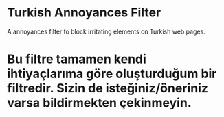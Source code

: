 # Turkish Annoyances Filter
A annoyances filter to block irritating elements on Turkish web pages.

# Bu filtre tamamen kendi ihtiyaçlarıma göre oluşturduğum bir filtredir. Sizin de isteğiniz/öneriniz varsa bildirmekten çekinmeyin.
